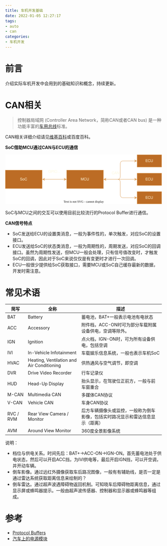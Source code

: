 ```yaml
---
title: 车机开发基础
date: 2022-01-05 12:27:17
tags:
- auto
- can
categories:
- 车机开发
---
```


# 前言

介绍实际车机开发中会用到的基础知识和概念，持续更新。

# CAN相关

> 控制器局域网 (Controller Area Network，简称CAN或者CAN bus) 是一种功能丰富的[车用总线](https://zh.wikipedia.org/w/index.php?title=车用总线&action=edit&redlink=1)标准。

CAN相关详细介绍请见[维基百科](https://zh.wikipedia.org/wiki/%E6%8E%A7%E5%88%B6%E5%99%A8%E5%8D%80%E5%9F%9F%E7%B6%B2%E8%B7%AF)或百度百科。

**SoC借助MCU通过CAN与ECU的通信**

![auto-soc-can-ecu](/images/auto-soc-can-ecu.svg)

SoC与MCU之间的交互可以使用目前比较流行的Protocol Buffer进行通信。

**CAN信号特点**

- SoC发送给ECU的设置类消息，一般为事件性的，单次触发，对应SoC的设置接口。
- ECU发送给SoC的状态类消息，一般为周期性的，周期发送，对应SoC的回调接口。虽然为周期性发送，但MCU一般会处理，只有信号值改变时，才触发SoC的回调，因此对于SoC来说仅仅是有变更时才进行一次回调。
- ECU一般很少提供给SoC获取接口，需要MCU或SoC自己缓存最新的数据，开发时需注意。

# 常见术语

| 简写      | 全称                                      | 描述                                                         |
| --------- | ----------------------------------------- | ------------------------------------------------------------ |
| BAT       | Battery                                   | 蓄电池，BAT+一般表示电池有电状态                             |
| ACC       | Accessory                                 | 附件档，ACC-ON时可为部分车载附属设备供电，空调等除外。       |
| IGN       | Ignition                                  | 点火档，IGN-ON时，可为所有设备供电，包括空调                 |
| IVI       | In-Vehicle Infotainment                   | 车载娱乐信息系统，一般也表示车机SoC                          |
| HVAC      | Heating, Ventilation and Air Conditioning | 供热通风与空气调节，即空调                                   |
| DVR       | Drive Video Recorder                      | 行车记录仪                                                   |
| HUD       | Head-Up Display                           | 抬头显示，在驾驶位正前方，一般与前车窗重合                   |
| M-CAN     | Multimedia CAN                            | 多媒体CAN协议                                                |
| V-CAN     | Vehicle CAN                               | 车身CAN协议                                                  |
| RVC / RVM | Rear View Camera / Monitor                | 后方车辆摄像头或监控，一般称为倒车影像，包括实时路况显示和雷达信息显示（距离） |
| AVM       | Around View Monitor                       | 360度全景影像系统                                            |

说明：

- 档位与供电关系。时间先后：BAT+->ACC-ON->IGN-ON。首先蓄电池处于供电状态，然后可以开启ACC挡，为IVI供电等，最后开启IGN挡，可以开空调，并开动车辆。
- 倒车影像。通过远红外摄像获取车后路况图像，一般有有辅助线，是否一定是通过雷达系统获取距离信息来绘制的？
- 倒车雷达。通过超声波遇障碍物返回机制。可知晓车后障碍物距离信息，通过显示屏或蜂鸣器提示。一般由超声波传感器、控制器和显示器或蜂鸣器等组成。





# 参考

- [Protocol Buffers](https://developers.google.com/protocol-buffers)
- [汽车上的电源模块](https://www.infineon-autoeco.com/bbs/detail/9779#)
